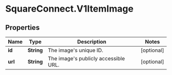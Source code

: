 # SquareConnect.V1ItemImage

## Properties
Name | Type | Description | Notes
------------ | ------------- | ------------- | -------------
**id** | **String** | The image&#39;s unique ID. | [optional] 
**url** | **String** | The image&#39;s publicly accessible URL. | [optional] 


